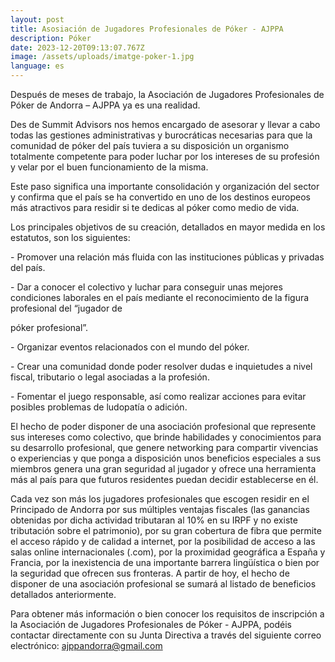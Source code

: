 ```yaml
---
layout: post
title: Asosiación de Jugadores Profesionales de Póker - AJPPA
description: Póker
date: 2023-12-20T09:13:07.767Z
image: /assets/uploads/imatge-poker-1.jpg
language: es
---
```

Después de meses de trabajo, la Asociación de Jugadores Profesionales de Póker de Andorra – AJPPA ya es una realidad.

Des de Summit Advisors nos hemos encargado de asesorar y llevar a cabo todas las gestiones administrativas y burocráticas necesarias para que la comunidad de póker del país tuviera a su disposición un organismo totalmente competente para poder luchar por los intereses de su profesión y velar por el buen funcionamiento de la misma.

Este paso significa una importante consolidación y organización del sector y confirma que el país se ha convertido en uno de los destinos europeos más atractivos para residir si te dedicas al póker como medio de vida.

Los principales objetivos de su creación, detallados en mayor medida en los estatutos, son los siguientes:

\- Promover una relación más fluida con las instituciones públicas y privadas del país.

\- Dar a conocer el colectivo y luchar para conseguir unas mejores condiciones laborales en el país mediante el reconocimiento de la figura profesional del “jugador de

póker profesional”. 

\- Organizar eventos relacionados con el mundo del póker.

\- Crear una comunidad donde poder resolver dudas e inquietudes a nivel fiscal, tributario o legal asociadas a la profesión.

\- Fomentar el juego responsable, así como realizar acciones para evitar posibles problemas de ludopatía o adición.

El hecho de poder disponer de una asociación profesional que represente sus intereses como colectivo, que brinde habilidades y conocimientos para su desarrollo profesional, que genere networking para compartir vivencias o experiencias y que ponga a disposición unos beneficios especiales a sus miembros genera una gran seguridad al jugador y ofrece una herramienta más al país para que futuros residentes puedan decidir establecerse en él.

Cada vez son más los jugadores profesionales que escogen residir en el Principado de Andorra por sus múltiples ventajas fiscales (las ganancias obtenidas por dicha actividad tributaran al 10% en su IRPF y no existe tributación sobre el patrimonio), por su gran cobertura de fibra que permite el acceso rápido y de calidad a internet, por la posibilidad de acceso a las salas online internacionales (.com), por la proximidad geográfica a España y Francia, por la inexistencia de una importante barrera lingüística o bien por la seguridad que ofrecen sus fronteras. A partir de hoy, el hecho de disponer de una asociación profesional se sumará al listado de beneficios detallados anteriormente.

Para obtener más información o bien conocer los requisitos de inscripción a la Asociación de Jugadores Profesionales de Póker - AJPPA, podéis contactar directamente con su Junta Directiva a través del siguiente correo electrónico: ajppandorra@gmail.com